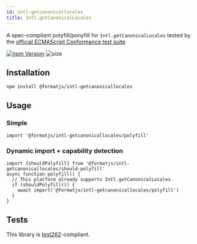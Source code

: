 ```yaml
---
id: intl-getcanonicallocales
title: Intl.getCanonicalLocales
---
```


A spec-compliant polyfill/ponyfill for `Intl.getCanonicalLocales` tested by the [official ECMAScript Conformance test suite](https://github.com/tc39/test262)

[![npm Version](https://img.shields.io/npm/v/@formatjs/intl-getcanonicallocales.svg?style=flat-square)](https://www.npmjs.org/package/@formatjs/intl-getcanonicallocales)
![size](https://badgen.net/bundlephobia/minzip/@formatjs/intl-getcanonicallocales)

## Installation

```
npm install @formatjs/intl-getcanonicallocales
```

## Usage

### Simple

```tsx
import '@formatjs/intl-getcanonicallocales/polyfill'
```

### Dynamic import + capability detection

```tsx
import {shouldPolyfill} from '@formatjs/intl-getcanonicallocales/should-polyfill'
async function polyfill() {
  // This platform already supports Intl.getCanonicalLocales
  if (shouldPolyfill()) {
    await import('@formatjs/intl-getcanonicallocales/polyfill')
  }
}
```

## Tests

This library is [test262](https://github.com/tc39/test262/tree/master/test/intl402/Intl/getCanonicalLocales)-compliant.
